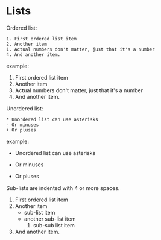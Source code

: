 # Lists

Ordered list:

```
1. First ordered list item
2. Another item
1. Actual numbers don't matter, just that it's a number
4. And another item.
```

example:

1. First ordered list item
2. Another item
1. Actual numbers don't matter, just that it's a number
4. And another item.


Unordered list:

```
* Unordered list can use asterisks
- Or minuses
+ Or pluses
```

example:

* Unordered list can use asterisks
- Or minuses
+ Or pluses


Sub-lists are indented with 4 or more spaces.


1. First ordered list item
2. Another item
    * sub-list item
    * another sub-list item
        1. sub-sub list item
4. And another item.
